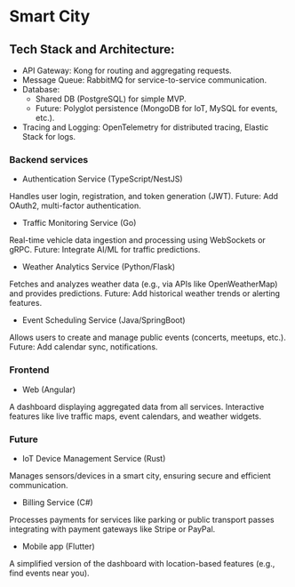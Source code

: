 # Smart City

## Tech Stack and Architecture:

- API Gateway: Kong for routing and aggregating requests.
- Message Queue: RabbitMQ for service-to-service communication.
- Database:
  - Shared DB (PostgreSQL) for simple MVP.
  - Future: Polyglot persistence (MongoDB for IoT, MySQL for events, etc.).
- Tracing and Logging: OpenTelemetry for distributed tracing, Elastic Stack for logs.

### Backend services

- Authentication Service (TypeScript/NestJS)

Handles user login, registration, and token generation (JWT).
Future: Add OAuth2, multi-factor authentication.

- Traffic Monitoring Service (Go)

Real-time vehicle data ingestion and processing using WebSockets or gRPC.
Future: Integrate AI/ML for traffic predictions.

- Weather Analytics Service (Python/Flask)

Fetches and analyzes weather data (e.g., via APIs like OpenWeatherMap) and provides predictions.
Future: Add historical weather trends or alerting features.

- Event Scheduling Service (Java/SpringBoot)

Allows users to create and manage public events (concerts, meetups, etc.).
Future: Add calendar sync, notifications.

### Frontend

- Web (Angular)

A dashboard displaying aggregated data from all services.
Interactive features like live traffic maps, event calendars, and weather widgets.


### Future

- IoT Device Management Service (Rust)

Manages sensors/devices in a smart city, ensuring secure and efficient communication.

- Billing Service (C#)

Processes payments for services like parking or public transport passes integrating with payment gateways like Stripe or PayPal.

- Mobile app (Flutter)

A simplified version of the dashboard with location-based features (e.g., find events near you).
